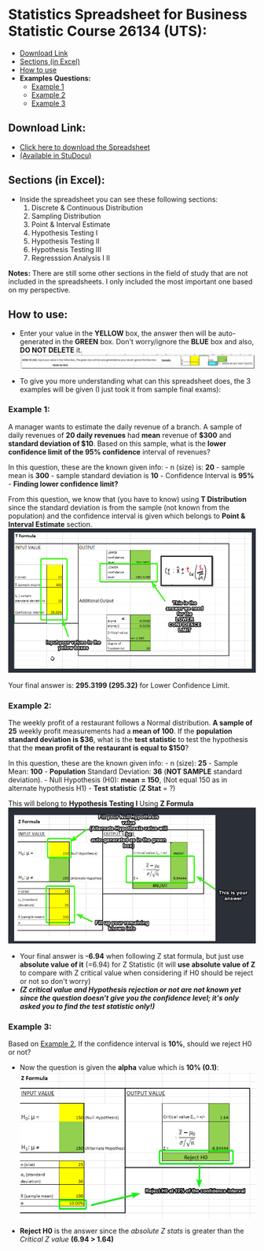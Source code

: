 # Statistics Spreadsheet for Business Statistic Course 26134 (UTS):
- [Download Link](#download_link)
- [Sections (in Excel)](#sections)
- [How to use](#how_to_use)
- **Examples Questions:**
	- [Example 1](#ex_1)
	- [Example 2](#ex_2)
	- [Example 3](#ex_3)

<a name="download_link"/></a>
## Download Link:
- [Click here to download the Spreadsheet](https://view.officeapps.live.com/op/view.aspx?src=https%3A%2F%2Fraw.githubusercontent.com%2Fnicknggt%2FBusiness_Statistic_Excel_Stats_Tables%2Fmain%2FDistribution_stats_generator.xlsx&wdOrigin=BROWSELINK)
- [\(Available in StuDocu\)](https://www.studocu.com/en-au/document/university-of-technology-sydney/business-statistics/statistic-table-auto-calculator-auto-excel-layout-calculations/23930622)

<a name="sections"/></a>
## Sections (in Excel):
- Inside the spreadsheet you can see these following sections:
	1. Discrete & Continuous Distribution
	2. Sampling Distribution
	3. Point & Interval Estimate
	4. Hypothesis Testing I
	5. Hypothesis Testing II
	6. Hypothesis Testing III
	7. Regresssion Analysis I II 

**Notes:** There are still some other sections in the field of study that are not included in the spreadsheets. I only included the most important one based on my perspective.

<a name="how_to_use"/></a>
## How to use:
- Enter your value in the **YELLOW** box, the answer then will be auto-generated in the **GREEN** box. Don't worry/ignore the **BLUE** box and also, **DO NOT DELETE** it.
![edit_boxes](./images_misc/tut_how_to_edit.png)

- To give you more understanding what can this spreadsheet does, the 3 examples will be given (I just took it from sample final exams):

<a name="ex_1"/></a>
### Example 1:
A manager wants to estimate the daily revenue of a branch. A sample of daily revenues of **20 daily revenues** had **mean** revenue of **$300** and **standard deviation of $10**. Based on this sample, what is the **lower confidence limit of the 95% confidence** interval of revenues?

In this question, these are the known given info:
	- n (size) is: **20**
	- sample mean is **300**
	- sample standard deviation is **10**
	- Confidence Interval is **95%**
	- **Finding lower confidence limit?**

From this question, we know that (you have to know) using **T Distribution** since the standard deviation is from the sample (not known from the population) and the confidence interval is given which belongs to **Point & Interval Estimate** section.
![ans_ex_1](./images_misc/example_1_ans.png)

Your final answer is: **295.3199 (295.32)** for Lower Confidence Limit.

<a name ="ex_2"/></a>
### Example 2:
The weekly profit of a restaurant follows a Normal distribution. **A sample of 25** weekly profit measurements had a **mean of 100**. If the **population standard deviation is $36**, what is the **test statistic** to test the hypothesis that the **mean profit of the restaurant is equal to $150**?

In this question, these are the known given info:
	- n (size): **25**
	- Sample Mean: **100**
	- **Population** Standard Deviation: **36** (**NOT SAMPLE** standard deviation).
	- Null Hypothesis (H0): **mean = 150**, (Not equal 150 as in alternate hypothesis H1)
	- **Test statistic** (**Z Stat** = ?)

This will belong to **Hypothesis Testing I** Using **Z Formula**
![ans_2_excel](./images_misc/example_2_ans.png)
- Your final answer is **-6.94** when following Z stat formula, but just use **absolute value of it** (=6.94) for Z Statistic (it will **use absolute value of Z** to compare with Z critical value when considering if H0 should be reject or not so don't worry)
- _**(Z critical value and Hypothesis rejection or not are not known yet since the question doesn't give you the confidence level; it's only asked you to find the test statistic only!)**_

<a name="ex_3"/></a>
### Example 3:
Based on [Example 2](#ex_2), If the confidence interval is **10%**, should we reject H0 or not?
- Now the question is given the **alpha** value which is **10% (0.1)**:
![ans_3_excel](./images_misc/example_3_ans.png)

- **Reject H0** is the answer since the _absolute Z stats_ is greater than the _Critical Z value_ **(6.94 > 1.64)**
